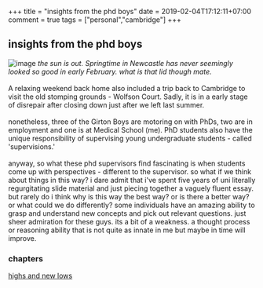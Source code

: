 +++
title = "insights from the phd boys"
date = 2019-02-04T17:12:11+07:00
comment = true
tags = ["personal","cambridge"]
+++

## insights from the phd boys
![image](/images/phd-boys.jpg)
*the sun is out. Springtime in Newcastle has never seemingly looked so good in early February. what is that lid though mate.*
\
\
A relaxing weekend back home also included a trip back to Cambridge to visit the old stomping grounds - Wolfson Court. Sadly, it is in a early stage of disrepair after closing down just after we left last summer.
\
\
nonetheless, three of the Girton Boys are motoring on with PhDs, two are in employment and one is at Medical School (me). PhD students also have the unique responsibility of supervising young undergraduate students - called 'supervisions.'
\
\
anyway, so what these phd supervisors find fascinating is when students come up with perspectives - different to the supervisor. so what if we think about things in this way? i dare admit that i've spent five years of uni literally regurgitating slide material and just piecing together a vaguely fluent essay. but rarely do i think why is this way the best way? or is there a better way? or what could we do differently? some individuals have an amazing ability to grasp and understand new concepts and pick out relevant questions. just sheer admiration for these guys. its a bit of a weakness. a thought process or reasoning ability that is not quite as innate in me but maybe in time will improve.

### chapters
[highs and new lows](/posts/highs-and-new-lows)